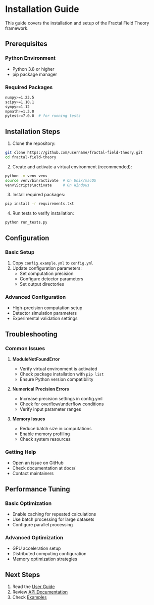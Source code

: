 # Installation Guide

This guide covers the installation and setup of the Fractal Field Theory framework.

## Prerequisites

### Python Environment
- Python 3.8 or higher
- pip package manager

### Required Packages
```bash
numpy>=1.23.5
scipy>=1.10.1
sympy>=1.12
mpmath>=1.3.0
pytest>=7.0.0  # for running tests
```

## Installation Steps

1. Clone the repository:
```bash
git clone https://github.com/username/fractal-field-theory.git
cd fractal-field-theory
```

2. Create and activate a virtual environment (recommended):
```bash
python -m venv venv
source venv/bin/activate  # On Unix/macOS
venv\Scripts\activate     # On Windows
```

3. Install required packages:
```bash
pip install -r requirements.txt
```

4. Run tests to verify installation:
```bash
python run_tests.py
```

## Configuration

### Basic Setup
1. Copy `config.example.yml` to `config.yml`
2. Update configuration parameters:
   - Set computation precision
   - Configure detector parameters
   - Set output directories

### Advanced Configuration
- High-precision computation setup
- Detector simulation parameters
- Experimental validation settings

## Troubleshooting

### Common Issues

1. **ModuleNotFoundError**
   - Verify virtual environment is activated
   - Check package installation with `pip list`
   - Ensure Python version compatibility

2. **Numerical Precision Errors**
   - Increase precision settings in config.yml
   - Check for overflow/underflow conditions
   - Verify input parameter ranges

3. **Memory Issues**
   - Reduce batch size in computations
   - Enable memory profiling
   - Check system resources

### Getting Help
- Open an issue on GitHub
- Check documentation at docs/
- Contact maintainers

## Performance Tuning

### Basic Optimization
- Enable caching for repeated calculations
- Use batch processing for large datasets
- Configure parallel processing

### Advanced Optimization
- GPU acceleration setup
- Distributed computing configuration
- Memory optimization strategies

## Next Steps

1. Read the [User Guide](user_guide.md)
2. Review [API Documentation](api.md)
3. Check [Examples](examples/)